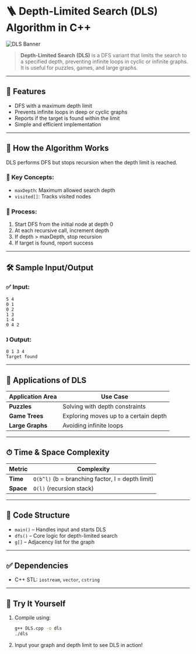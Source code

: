 
# 🪜 Depth-Limited Search (DLS) Algorithm in C++

![DLS Banner](https://upload.wikimedia.org/wikipedia/commons/7/7f/Depth-First-Search.gif)

> **Depth-Limited Search (DLS)** is a DFS variant that limits the search to a specified depth, preventing infinite loops in cyclic or infinite graphs. It is useful for puzzles, games, and large graphs.

---

## 📌 Features

* DFS with a maximum depth limit
* Prevents infinite loops in deep or cyclic graphs
* Reports if the target is found within the limit
* Simple and efficient implementation

---

## 🔧 How the Algorithm Works

DLS performs DFS but stops recursion when the depth limit is reached.

### 🧠 Key Concepts:
* `maxDepth`: Maximum allowed search depth
* `visited[]`: Tracks visited nodes

### 🔁 Process:
1. Start DFS from the initial node at depth 0
2. At each recursive call, increment depth
3. If depth > maxDepth, stop recursion
4. If target is found, report success

---

## 🛠 Sample Input/Output

### ✅ Input:
```
5 4
0 1
0 2
1 3
1 4
0 4 2
```

### 🕽 Output:
```
0 1 3 4
Target found
```

---

## 🚀 Applications of DLS

| Application Area     | Use Case                                 |
| -------------------- | ---------------------------------------- |
| **Puzzles**          | Solving with depth constraints           |
| **Game Trees**       | Exploring moves up to a certain depth    |
| **Large Graphs**     | Avoiding infinite loops                  |

---

## ⏱ Time & Space Complexity

| Metric           | Complexity                                         |
| ---------------- | -------------------------------------------------- |
| **Time**         | `O(b^l)` (b = branching factor, l = depth limit)   |
| **Space**        | `O(l)` (recursion stack)

---

## 📄 Code Structure

* `main()` – Handles input and starts DLS
* `dfs()` – Core logic for depth-limited search
* `g[]` – Adjacency list for the graph

---

## ✅ Dependencies

* C++ STL: `iostream`, `vector`, `cstring`

---

## 🧪 Try It Yourself

1. Compile using:
   ```bash
   g++ DLS.cpp -o dls
   ./dls
   ```
2. Input your graph and depth limit to see DLS in action!
